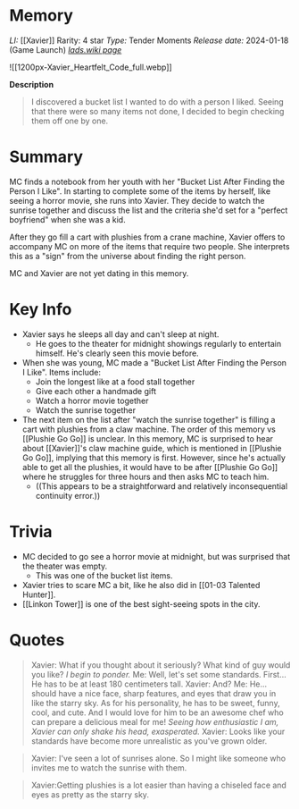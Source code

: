 # Memory
*LI:* [[Xavier]]
Rarity: 4 star
*Type:* Tender Moments
*Release date:* 2024-01-18 (Game Launch)
*[lads.wiki page](https://lads.wiki/wiki/Xavier:_Heartfelt_Code#tabber-tabpanel-Full-0)*

![[1200px-Xavier_Heartfelt_Code_full.webp]]

**Description**
> I discovered a bucket list I wanted to do with a person I liked. Seeing that there were so many items not done, I decided to begin checking them off one by one.

# Summary
MC finds a notebook from her youth with her "Bucket List After Finding the Person I Like". In starting to complete some of the items by herself, like seeing a horror movie, she runs into Xavier. They decide to watch the sunrise together and discuss the list and the criteria she'd set for a "perfect boyfriend" when she was a kid.

After they go fill a cart with plushies from a crane machine, Xavier offers to accompany MC on more of the items that require two people. She interprets this as a "sign" from the universe about finding the right person.

MC and Xavier are not yet dating in this memory.

# Key Info
* Xavier says he sleeps all day and can't sleep at night.
	* He goes to the theater for midnight showings regularly to entertain himself. He's clearly seen this movie before.
* When she was young, MC made a "Bucket List After Finding the Person I Like". Items include:
	* Join the longest like at a food stall together
	* Give each other a handmade gift
	* Watch a horror movie together
	* Watch the sunrise together
* The next item on the list after "watch the sunrise together" is filling a cart with plushies from a claw machine. The order of this memory vs [[Plushie Go Go]] is unclear. In this memory, MC is surprised to hear about [[Xavier]]'s claw machine guide, which is mentioned in [[Plushie Go Go]], implying that this memory is first. However, since he's actually able to get all the plushies, it would have to be after [[Plushie Go Go]] where he struggles for three hours and then asks MC to teach him.
	* ((This appears to be a straightforward and relatively inconsequential continuity error.))

# Trivia
* MC decided to go see a horror movie at midnight, but was surprised that the theater was empty.
	* This was one of the bucket list items.
* Xavier tries to scare MC a bit, like he also did in [[01-03 Talented Hunter]].
* [[Linkon Tower]] is one of the best sight-seeing spots in the city.

# Quotes

> Xavier: What if you thought about it seriously? What kind of guy would you like?
> *I begin to ponder.*
> Me: Well, let's set some standards. First... He has to be at least 180 centimeters tall.
> Xavier: And?
> Me: He... should have a nice face, sharp features, and eyes that draw you in like the starry sky. As for his personality, he has to be sweet, funny, cool, and cute. And I would love for him to be an awesome chef who can prepare a delicious meal for me!
> *Seeing how enthusiastic I am, Xavier can only shake his head, exasperated.*
> Xavier: Looks like your standards have become more unrealistic as you've grown older.

> Xavier: I've seen a lot of sunrises alone. So I might like someone who invites me to watch the sunrise with them.

> Xavier:Getting plushies is a lot easier than having a chiseled face and eyes as pretty as the starry sky.